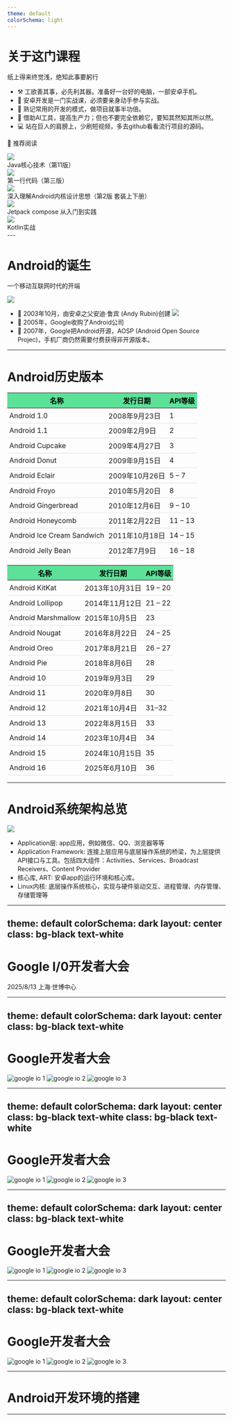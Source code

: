 ```yaml
---
theme: default
colorSchema: light
---
```


# 关于这门课程

纸上得来终觉浅，绝知此事要躬行

<ul class="mb-5">
  <li v-click>⚒️ 工欲善其事，必先利其器。准备好一台好的电脑，一部安卓手机。</li>
  <li v-click>🤲 安卓开发是一门实战课，必须要亲身动手参与实战。</li>
  <li v-click>🧠 熟记常用的开发的模式，做项目就事半功倍。</li>
  <li v-click>🤖 借助AI工具，提高生产力；但也不要完全依赖它，要知其然知其所以然。</li>
  <li v-click>💻 站在巨人的肩膀上，少刷短视频，多去github看看流行项目的源码。</li>
</ul>


<v-click>📖 推荐阅读</v-click>

<div class="flex flex-row gap-2">
  <div class="flex flex-col justify-center flex-1" v-click>
    <img src="/android-brief/android-book-java-core.jpg" class="w-25 h-30" />
    <div class="text-sm">Java核心技术（第11版）</div>
  </div>
  <div class="flex flex-col justify-center flex-1" v-click>
    <img src="/android-brief/android-book-first-line-of-code.jpg" class="w-25 h-30" />
    <div class="text-sm">第一行代码（第三版）</div>
  </div>
  <div class="flex flex-col justify-center flex-1" v-click>
    <img src="/android-brief/android-book-internal-deep.jpg" class="w-25 h-30" />
    <div class="text-sm">深入理解Android内核设计思想（第2版 套装上下册）</div>
  </div>
  <div class="flex flex-col justify-center flex-1" v-click>
    <img src="/android-brief/android-book-jetpack-compose.jpg" class="w-25 h-30" />
    <div class="text-sm">Jetpack compose 从入门到实践</div>
  </div>
  <div class="flex flex-col justify-center flex-1" v-click>
    <img src="/android-brief/android-book-kotlin-in-action.jpg" class="w-25 h-30" />
    <div class="text-sm">Kotlin实战</div>
  </div>
</div>
---

# Android的诞生

一个移动互联网时代的开端

<img v-click src="/android-brief/android-logo.svg" class="my-5" />

<ul>
  <li v-click>
      <span>🎊 2003年10月，由安卓之父安迪·鲁宾 (Andy Rubin)创建</span>
      <img v-click src="/android-brief/android-founder.jpg" class="h-25" />
  </li>
  <li v-click>🛒 2005年，Google收购了Android公司</li>
  <li v-click>👐 2007年，Google把Android开源，AOSP (Android Open Source Projec)，手机厂商仍然需要付费获得非开源版本。</li>
</ul>

---

<style>
.android-table {
  font-size: 0.7em;
}
.android-table table {
  width: 100%;
}
.android-table th {
  background: #5ce198;
  color: #000;
  padding: 0.3rem;
}
.android-table td {
  padding: 0.3rem;
  border-bottom: 1px solid #ddd;
}
</style>

# Android历史版本

<div class="grid grid-cols-2 gap-4 android-table" v-click>

| 名称 | 发行日期 | API等级 |
|------|----------|---------|
| Android 1.0 | 2008年9月23日 | 1 |
| Android 1.1 | 2009年2月9日 | 2 |
| Android Cupcake | 2009年4月27日 | 3 |
| Android Donut | 2009年9月15日 | 4 |
| Android Eclair | 2009年10月26日 | 5 – 7 |
| Android Froyo | 2010年5月20日 | 8 |
| Android Gingerbread | 2010年12月6日 | 9 – 10 |
| Android Honeycomb | 2011年2月22日 | 11 – 13 |
| Android Ice Cream Sandwich | 2011年10月18日 | 14 – 15 |
| Android Jelly Bean | 2012年7月9日 | 16 – 18 |

| 名称 | 发行日期 | API等级 |
|------|----------|---------|
| Android KitKat | 2013年10月31日 | 19 – 20 |
| Android Lollipop | 2014年11月12日 | 21 – 22 |
| Android Marshmallow | 2015年10月5日 | 23 |
| Android Nougat | 2016年8月22日 | 24 – 25 |
| Android Oreo | 2017年8月21日 | 26 – 27 |
| Android Pie | 2018年8月6日 | 28 |
| Android 10 | 2019年9月3日 | 29 |
| Android 11 | 2020年9月8日 | 30 |
| Android 12 | 2021年10月4日 | 31–32 |
| Android 13 | 2022年8月15日 | 33 |
| Android 14 | 2023年10月4日 | 34 |
| Android 15 | 2024年10月15日 | 35 |
| Android 16 | 2025年6月10日 | 36 |

</div>

---

# Android系统架构总览

<div class="flex flex-row gap-3">

<div class="flex flex-1">
  <img src="/android-brief/android-system-architecture.svg" />
</div>
<div class="flex flex-1">
<ul>
  <li v-click>Application层: app应用，例如微信、QQ、浏览器等等</li>
  <li v-click>Application Framework: 连接上层应用与底层操作系统的桥梁，为上层提供API接口与工具。包括四大组件：Activities、Services、Broadcast Receivers、Content Provider</li>
  <li v-click>核心库, ART: 安卓app的运行环境和核心库。</li>
  <li v-click>Linux内核: 底层操作系统核心，实现与硬件驱动交互、进程管理、内存管理、存储管理等</li>
</ul>
</div>

</div>

---
theme: default
colorSchema: dark
layout: center
class: bg-black text-white
---

# Google I/0开发者大会
2025/8/13 上海·世博中心

---
theme: default
colorSchema: dark
layout: center
class: bg-black text-white
---

<h1 class="text-center pb-5">Google开发者大会</h1>

<div class="flex justify-between items-center w-full gap-5">
  <img class="w-1/3"src="/google-io-2025/1.jpg" alt="google io 1">
  <img class="w-1/3"src="/google-io-2025/2.jpg" alt="google io 2">
  <img class="w-1/3"src="/google-io-2025/3.jpg" alt="google io 3">
</div>

---
theme: default
colorSchema: dark
layout: center
class: bg-black text-white
class: bg-black text-white
---

<h1 class="text-center pb-5">Google开发者大会</h1>

<div class="flex justify-between items-center w-full gap-5">
  <img class="w-1/3"src="/google-io-2025/4.jpg" alt="google io 1">
  <img class="w-1/3"src="/google-io-2025/5.jpg" alt="google io 2">
  <img class="w-1/3"src="/google-io-2025/6.jpg" alt="google io 3">
</div>

---
theme: default
colorSchema: dark
layout: center
class: bg-black text-white
---

<h1 class="text-center pb-5">Google开发者大会</h1>

<div class="flex justify-between items-center w-full gap-5">
  <img class="w-1/3"src="/google-io-2025/7.jpg" alt="google io 1">
  <img class="w-1/3"src="/google-io-2025/8.jpg" alt="google io 2">
  <img class="w-1/3"src="/google-io-2025/9.jpg" alt="google io 3">
</div>

---
theme: default
colorSchema: dark
layout: center
class: bg-black text-white
---

<h1 class="text-center pb-5">Google开发者大会</h1>

<div class="flex justify-between items-center w-full gap-5">
  <img class="w-1/3"src="/google-io-2025/10.jpg" alt="google io 1">
  <img class="w-1/3"src="/google-io-2025/11.jpg" alt="google io 2">
  <img class="w-1/3"src="/google-io-2025/12.jpg" alt="google io 3">
</div>

---

# Android开发环境的搭建

---